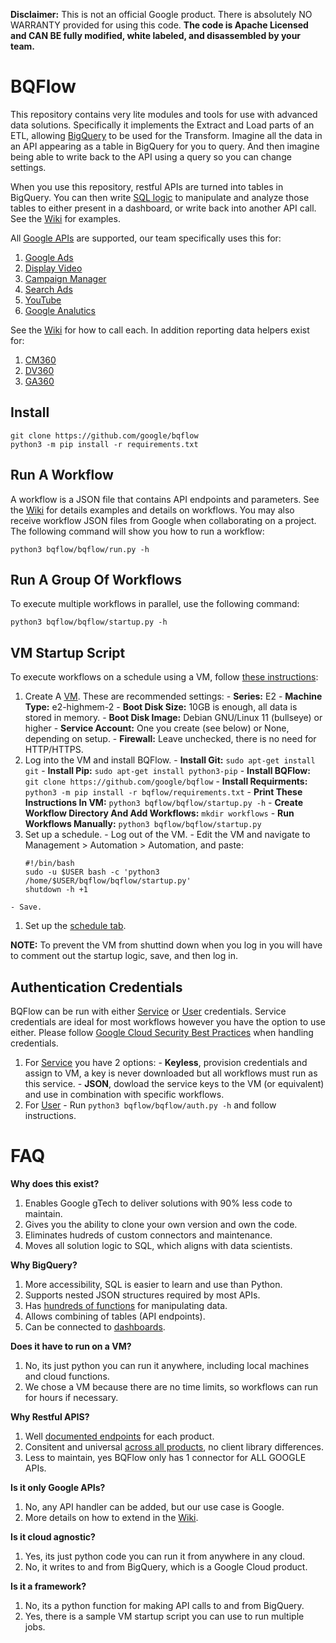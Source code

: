 **Disclaimer:** This is not an official Google product. There is absolutely NO
WARRANTY provided for using this code. **The code is Apache Licensed and CAN BE
fully modified, white labeled, and disassembled by your team.**

# BQFlow

This repository contains very lite modules and tools for use with advanced data
solutions. Specifically it implements the Extract and Load parts of an ETL,
allowing [BigQuery](https://cloud.google.com/bigquery) to be used for the Transform. Imagine all the data in an API
appearing as a table in BigQuery for you to query. And then imagine being able
to write back to the API using a query so you can change settings.

When you use this repository, restful APIs are turned into tables in BigQuery.
You can then write [SQL logic](https://cloud.google.com/bigquery/docs/reference/standard-sql/introduction#sql)
to manipulate and analyze those tables to either present in a dashboard, or
write back into another API call. See the [Wiki](/wiki) for examples. 

All [Google APIs](https://developers.google.com/apis-explorer) are supported,
our team specifically uses this for:

  1. [Google Ads](https://developers.google.com/google-ads/api/rest/overview)
  1. [Display Video](https://developers.google.com/display-video/api/reference/rest)
  1. [Campaign Manager](https://developers.google.com/doubleclick-advertisers/rel_notes)
  1. [Search Ads](https://developers.google.com/search-ads/v2/reference)
  1. [YouTube](https://developers.google.com/youtube/v3/docs)
  1. [Google Analutics](https://developers.google.com/analytics/devguides/reporting/core/v4/rest)

See the [Wiki](/wiki) for how to call each. In addition reporting data helpers exist for:

  1. [CM360](/bqflow/task/cm_report.py)
  1. [DV360](/bqflow/task/dv_report.py)
  1. [GA360](/bqflow/task/ga_report.py)

## Install

```
git clone https://github.com/google/bqflow
python3 -m pip install -r requirements.txt
```

## Run A Workflow

A workflow is a JSON file that contains API endpoints and parameters. See the
[Wiki](/wiki) for details examples and details on workflows. You may also
receive workflow JSON files from Google when collaborating on a project. The
following command will show you how to run a workflow:

```
python3 bqflow/bqflow/run.py -h
```

## Run A Group Of Workflows

To execute multiple workflows in parallel, use the following command:

```
python3 bqflow/bqflow/startup.py -h
```

## VM Startup Script

To execute workflows on a schedule using a VM, follow [these instructions](https://cloud.google.com/compute/docs/instances/startup-scripts/linux):

  1. Create A [VM](https://cloud.google.com/compute). These are recommended settings:
    - **Series:** E2
    - **Machine Type:** e2-highmem-2
    - **Boot Disk Size:** 10GB is enough, all data is stored in memory.
    - **Boot Disk Image:** Debian GNU/Linux 11 (bullseye) or higher
    - **Service Account:** One you create (see below) or None, depending on setup.
    - **Firewall:** Leave unchecked, there is no need for HTTP/HTTPS. 
  1. Log into the VM and install BQFlow.
    - **Install Git:** `sudo apt-get install git`
    - **Install Pip:** `sudo apt-get install python3-pip`
    - **Install BQFlow:** `git clone https://github.com/google/bqflow`
    - **Install Requirments:** `python3 -m pip install -r bqflow/requirements.txt`
    - **Print These Instructions In VM:** `python3 bqflow/bqflow/startup.py -h`
    - **Create Workflow Directory And Add Workflows:** `mkdir workflows`
    - **Run Workflows Manually:** `python3 bqflow/bqflow/startup.py`
  1. Set up a schedule.
    - Log out of the VM.
    - Edit the VM and navigate to Management > Automation > Automation, and paste:
      ```
      #!/bin/bash
      sudo -u $USER bash -c 'python3 /home/$USER/bqflow/bqflow/startup.py'
      shutdown -h +1
      ```
    - Save.
  1. Set up the [schedule tab](https://console.cloud.google.com/compute/instances/instanceSchedules?&tab=instanceSchedules).

**NOTE:** To prevent the VM from shuttind down when you log in you will have to
comment out the startup logic, save, and then log in.

## Authentication Credentials

BQFlow can be run with either [Service](https://developers.google.com/workspace/guides/create-credentials#service-account)
or [User](https://developers.google.com/workspace/guides/create-credentials#oauth-client-id)
credentials. Service credentials are ideal for most workflows however you have
the option to use either. Please follow [Google Cloud Security Best Practices](https://cloud.google.com/security/best-practices)
when handling credentials.

  1. For [Service](https://developers.google.com/workspace/guides/create-credentials#service-account) you have 2 options:
    - **Keyless**, provision credentials and assign to VM, a key is never downloaded but all workflows must run as this service. 
    - **JSON**, dowload the service keys to the VM (or equivalent) and use in combination with specific workflows.
  1. For [User](https://developers.google.com/workspace/guides/create-credentials#oauth-client-id)
    - Run `python3 bqflow/bqflow/auth.py -h` and follow instructions.

# FAQ

**Why does this exist?**
   1. Enables Google gTech to deliver solutions with 90% less code to maintain.
   1. Gives you the ability to clone your own version and own the code.
   1. Eliminates hudreds of custom connectors and maintenance.
   1. Moves all solution logic to SQL, which aligns with data scientists.

**Why BigQuery?**

  1. More accessibility, SQL is easier to learn and use than Python.
  1. Supports nested JSON structures required by most APIs.
  1. Has [hundreds of functions](https://cloud.google.com/bigquery/docs/reference/standard-sql/functions-and-operators) for manipulating data.
  1. Allows combining of tables (API endpoints).
  1. Can be connected to [dashboards](https://lookerstudio.google.com/).

**Does it have to run on a VM?**
  1. No, its just python you can run it anywhere, including local machines and cloud functions.
  1. We chose a VM because there are no time limits, so workflows can run for hours if necessary.

**Why Restful APIS?**
  1. Well [documented endpoints](https://developers.google.com/apis-explorer) for each product.
  1. Consitent and universal [across all products](https://developers.google.com/discovery/v1/reference/apis), no client library differences.
  1. Less to maintain, yes BQFlow only has 1 connector for ALL GOOGLE APIs.

**Is it only Google APIs?**
  1. No, any API handler can be added, but our use case is Google.
  2. More details on how to extend in the [Wiki](/wiki).

**Is it cloud agnostic?**
  1. Yes, its just python code you can run it from anywhere in any cloud.
  1. No, it writes to and from BigQuery, which is a Google Cloud product.

**Is it a framework?**
   1. No, its a python function for making API calls to and from BigQuery.
   1. Yes, there is a sample VM startup script you can use to run multiple jobs. 
